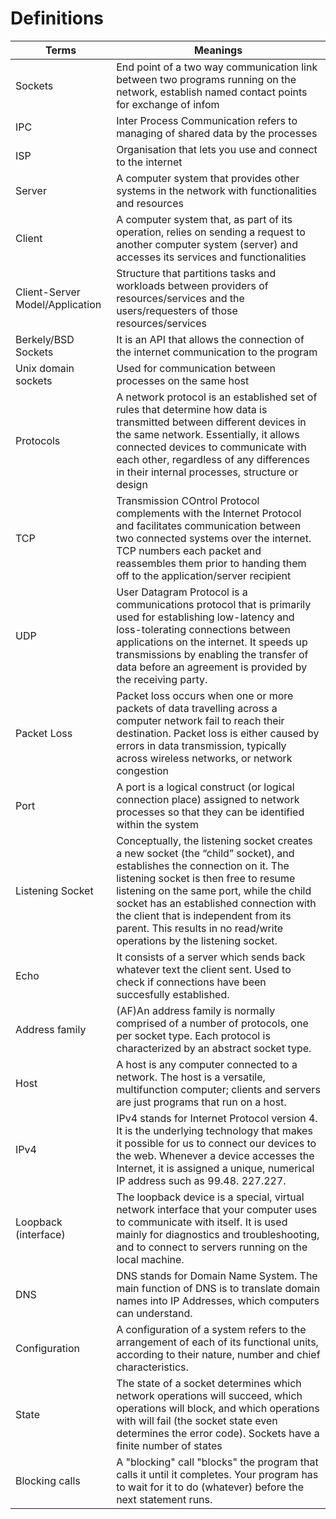 # Definitions

| Terms | Meanings | 
|---------|---|
| Sockets    | End point of a two way communication link between two programs running on the network, establish named contact points for exchange of infom|
| IPC     | Inter Process Communication refers to managing of shared data by the processes|
| ISP     | Organisation that lets you use and connect to the internet |
| Server  | A computer system that provides other systems in the network with functionalities and resources |
| Client  | A computer system that, as part of its operation, relies on sending a request to another computer system (server) and accesses its services and functionalities|
| Client-Server Model/Application| Structure that partitions tasks and workloads between providers of resources/services and the users/requesters of those resources/services|
| Berkely/BSD Sockets| It is an API that allows the connection of the internet communication to the program |
| Unix domain sockets | Used for communication between processes on the same host |
| Protocols | A network protocol is an established set of rules that determine how data is transmitted between different devices in the same network. Essentially, it allows connected devices to communicate with each other, regardless of any differences in their internal processes, structure or design|
| TCP | Transmission COntrol Protocol complements with the Internet Protocol and facilitates communication between two connected systems over the internet. TCP numbers each packet and reassembles them prior to handing them off to the application/server recipient |
| UDP | User Datagram Protocol is a communications protocol that is primarily used for establishing low-latency and loss-tolerating connections between applications on the internet. It speeds up transmissions by enabling the transfer of data before an agreement is provided by the receiving party.
| Packet Loss | Packet loss occurs when one or more packets of data travelling across a computer network fail to reach their destination. Packet loss is either caused by errors in data transmission, typically across wireless networks, or network congestion|
| Port | A port is a logical construct (or logical connection place) assigned to network processes so that they can be identified within the system|
| Listening Socket | Conceptually, the listening socket creates a new socket (the “child” socket), and establishes the connection on it. The listening socket is then free to resume listening on the same port, while the child socket has an established connection with the client that is independent from its parent. This results in no read/write operations by the listening socket.|
| Echo | It consists of a server which sends back whatever text the client sent. Used to check if connections have been succesfully established.|
| Address family | (AF)An address family is normally comprised of a number of protocols, one per socket type. Each protocol is characterized by an abstract socket type.|
| Host | A host is any computer connected to a network. The host is a versatile, multifunction computer; clients and servers are just programs that run on a host.|
| IPv4| IPv4 stands for Internet Protocol version 4. It is the underlying technology that makes it possible for us to connect our devices to the web. Whenever a device accesses the Internet, it is assigned a unique, numerical IP address such as 99.48. 227.227.|
| Loopback (interface) | The loopback device is a special, virtual network interface that your computer uses to communicate with itself. It is used mainly for diagnostics and troubleshooting, and to connect to servers running on the local machine.|
| DNS | DNS stands for Domain Name System. The main function of DNS is to translate domain names into IP Addresses, which computers can understand.|
| Configuration | A configuration of a system refers to the arrangement of each of its functional units, according to their nature, number and chief characteristics.|
| State | The state of a socket determines which network operations will succeed, which operations will block, and which operations with will fail (the socket state even determines the error code). Sockets have a finite number of states|
| Blocking calls | A "blocking" call "blocks" the program that calls it until it completes. Your program has to wait for it to do (whatever) before the next statement runs.|


